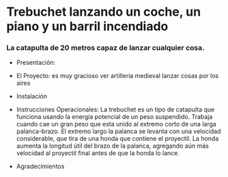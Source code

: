# Trebuchet lanzando un coche, un piano y un barril incendiado  
### La catapulta de 20 metros capaz de lanzar cualquier cosa.
+ Presentación:
+ El Proyecto: es muy gracioso ver artilleria medieval lanzar cosas por los aires
+ Instalación
+ Instrucciones Operacionales: La trebuchet es un tipo de catapulta que funciona usando la energía potencial de un peso suspendido. Trabaja cuando cae un gran peso que esta unido al extremo corto de una larga palanca-brazo. El extremo largo la palanca se levanta con una velocidad considerable, que tira de una honda que contiene el proyectil. La honda aumenta la longitud útil del brazo de la palanca, agregando aún más velocidad al proyectil final antes de que la honda lo lance.

+ Agradecimientos